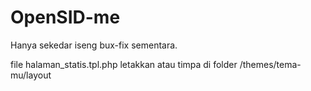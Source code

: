 # OpenSID-me

Hanya sekedar iseng bux-fix sementara.

file halaman_statis.tpl.php
letakkan atau timpa di folder /themes/tema-mu/layout

